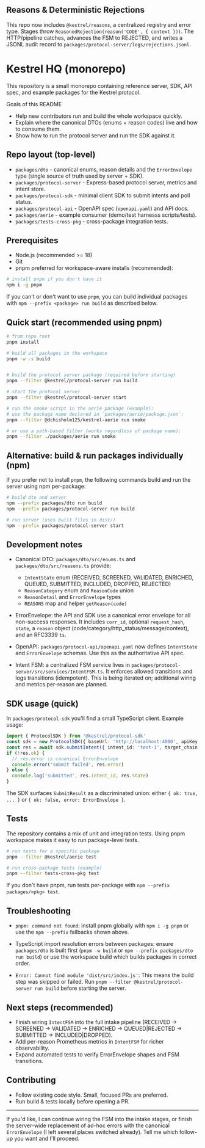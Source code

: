 ## Reasons & Deterministic Rejections

This repo now includes `@kestrel/reasons`, a centralized registry and error type. Stages throw `ReasonedRejection(reason('CODE', { context }))`. The HTTP/pipeline catches, advances the FSM to REJECTED, and writes a JSONL audit record to `packages/protocol-server/logs/rejections.jsonl`.

# Kestrel HQ (monorepo)

This repository is a small monorepo containing reference server, SDK, API spec, and example packages for the Kestrel protocol.

Goals of this README
- Help new contributors run and build the whole workspace quickly.
- Explain where the canonical DTOs (enums + reason codes) live and how to consume them.
- Show how to run the protocol server and run the SDK against it.

## Repo layout (top-level)
- `packages/dto` - canonical enums, reason details and the `ErrorEnvelope` type (single source of truth used by server + SDK).
- `packages/protocol-server` - Express-based protocol server, metrics and intent store.
- `packages/protocol-sdk` - minimal client SDK to submit intents and poll status.
- `packages/protocol-api` - OpenAPI spec (`openapi.yaml`) and API docs.
- `packages/aerie` - example consumer (demo/test harnesss scripts/tests).
- `packages/tests-cross-pkg` - cross-package integration tests.

## Prerequisites
- Node.js (recommended >= 18)
- Git
- pnpm preferred for workspace-aware installs (recommended):

```bash
# install pnpm if you don't have it
npm i -g pnpm
```

If you can't or don't want to use `pnpm`, you can build individual packages with `npm --prefix <package> run build` as described below.

## Quick start (recommended using pnpm)

```bash
# from repo root
pnpm install

# build all packages in the workspace
pnpm -w -s build


# build the protocol server package (required before starting)
pnpm --filter @kestrel/protocol-server run build

# start the protocol server
pnpm --filter @kestrel/protocol-server start

# run the smoke script in the aerie package (example):
# use the package name declared in `packages/aerie/package.json`:
pnpm --filter @dchisholm125/kestrel-aerie run smoke

# or use a path-based filter (works regardless of package name):
pnpm --filter ./packages/aerie run smoke
```

## Alternative: build & run packages individually (npm)

If you prefer not to install `pnpm`, the following commands build and run the server using npm per-package:

```bash
# build dto and server
npm --prefix packages/dto run build
npm --prefix packages/protocol-server run build

# run server (uses built files in dist/)
npm --prefix packages/protocol-server start
```

## Development notes

- Canonical DTO: `packages/dto/src/enums.ts` and `packages/dto/src/reasons.ts` provide:
  - `IntentState` enum (RECEIVED, SCREENED, VALIDATED, ENRICHED, QUEUED, SUBMITTED, INCLUDED, DROPPED, REJECTED)
  - `ReasonCategory` enum and `ReasonCode` union
  - `ReasonDetail` and `ErrorEnvelope` types
  - `REASONS` map and helper `getReason(code)`

- ErrorEnvelope: the API and SDK use a canonical error envelope for all non-success responses. It includes `corr_id`, optional `request_hash`, `state`, a `reason` object (code/category/http_status/message/context), and an RFC3339 `ts`.

- OpenAPI: `packages/protocol-api/openapi.yaml` now defines `IntentState` and `ErrorEnvelope` schemas. Use this as the authoritative API spec.

- Intent FSM: a centralized FSM service lives in `packages/protocol-server/src/services/IntentFSM.ts`. It enforces allowed transitions and logs transitions (idempotent). This is being iterated on; additional wiring and metrics per-reason are planned.

## SDK usage (quick)

In `packages/protocol-sdk` you'll find a small TypeScript client. Example usage:

```ts
import { ProtocolSDK } from '@kestrel/protocol-sdk'
const sdk = new ProtocolSDK({ baseUrl: 'http://localhost:4000', apiKey: 'k', apiSecret: 's3cret' })
const res = await sdk.submitIntent({ intent_id: 'test-1', target_chain: 'eth-mainnet', deadline_ms: Date.now()+60000 })
if (!res.ok) {
  // res.error is canonical ErrorEnvelope
  console.error('submit failed', res.error)
} else {
  console.log('submitted', res.intent_id, res.state)
}
```

The SDK surfaces `SubmitResult` as a discriminated union: either `{ ok: true, ... }` or `{ ok: false, error: ErrorEnvelope }`.

## Tests

The repository contains a mix of unit and integration tests. Using pnpm workspace makes it easy to run package-level tests.

```bash
# run tests for a specific package
pnpm --filter @kestrel/aerie test

# run cross-package tests (example)
pnpm --filter tests-cross-pkg test
```

If you don't have pnpm, run tests per-package with `npm --prefix packages/<pkg> test`.

## Troubleshooting
- `pnpm: command not found`: install pnpm globally with `npm i -g pnpm` or use the `npm --prefix` fallbacks shown above.
- TypeScript import resolution errors between packages: ensure `packages/dto` is built first (`pnpm -w build` or `npm --prefix packages/dto run build`) or use the workspace build which builds packages in correct order.

- `Error: Cannot find module 'dist/src/index.js'`: This means the build step was skipped or failed. Run `pnpm --filter @kestrel/protocol-server run build` before starting the server.

## Next steps (recommended)
- Finish wiring `IntentFSM` into the full intake pipeline (RECEIVED → SCREENED → VALIDATED → ENRICHED → QUEUED|REJECTED → SUBMITTED → INCLUDED|DROPPED).
- Add per-reason Prometheus metrics in `IntentFSM` for richer observability.
- Expand automated tests to verify ErrorEnvelope shapes and FSM transitions.

## Contributing
- Follow existing code style. Small, focused PRs are preferred.
- Run build & tests locally before opening a PR.

---
If you'd like, I can continue wiring the FSM into the intake stages, or finish the server-wide replacement of ad-hoc errors with the canonical `ErrorEnvelope` (I left several places switched already). Tell me which follow-up you want and I'll proceed.
